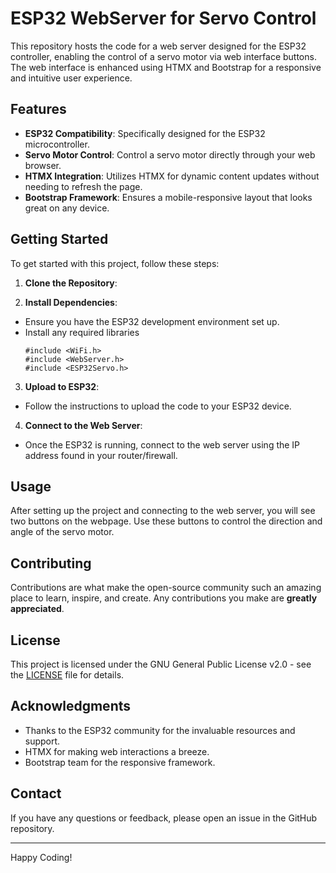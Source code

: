 # ESP32 WebServer for Servo Control

This repository hosts the code for a web server designed for the ESP32 controller, enabling the control of a servo motor via web interface buttons. The web interface is enhanced using HTMX and Bootstrap for a responsive and intuitive user experience.

## Features

- **ESP32 Compatibility**: Specifically designed for the ESP32 microcontroller.
- **Servo Motor Control**: Control a servo motor directly through your web browser.
- **HTMX Integration**: Utilizes HTMX for dynamic content updates without needing to refresh the page.
- **Bootstrap Framework**: Ensures a mobile-responsive layout that looks great on any device.

## Getting Started

To get started with this project, follow these steps:

1. **Clone the Repository**:


2. **Install Dependencies**:
- Ensure you have the ESP32 development environment set up.
- Install any required libraries
    ```
    #include <WiFi.h>
    #include <WebServer.h>
    #include <ESP32Servo.h>
    ```


3. **Upload to ESP32**:
- Follow the instructions to upload the code to your ESP32 device.

4. **Connect to the Web Server**:
- Once the ESP32 is running, connect to the web server using the IP address found in your router/firewall.

## Usage

After setting up the project and connecting to the web server, you will see two buttons on the webpage. Use these buttons to control the direction and angle of the servo motor.

## Contributing

Contributions are what make the open-source community such an amazing place to learn, inspire, and create. Any contributions you make are **greatly appreciated**.

## License

This project is licensed under the GNU General Public License v2.0 - see the [LICENSE](LICENSE) file for details.

## Acknowledgments

- Thanks to the ESP32 community for the invaluable resources and support.
- HTMX for making web interactions a breeze.
- Bootstrap team for the responsive framework.

## Contact

If you have any questions or feedback, please open an issue in the GitHub repository.

---

Happy Coding!
